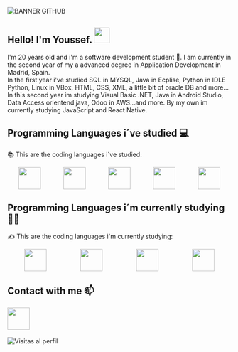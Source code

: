 ![BANNER GITHUB](https://github.com/user-attachments/assets/74b2a3f2-a53c-4ade-adfa-7a507e4b9a4f)
## Hello! I'm Youssef. <img src="https://github.com/TheDudeThatCode/TheDudeThatCode/blob/master/Assets/Hi.gif" width="35" />
I'm 20 years old and i'm a software development student 🐣. I am currently in the second year of my a advanced degree in Application Development in Madrid, Spain.<br> In the first year i've studied SQL in MYSQL, Java in Ecplise, Python in IDLE Python, Linux in VBox, HTML, CSS, XML, a little bit of oracle DB and more... In this second year im studying Visual Basic .NET, Java in Android Studio, Data Access orientend java, Odoo in AWS...and more.
By my own im currently studying JavaScript and React Native.
## Programming Languages i´ve studied :computer:
:books: This are the coding languages i´ve studied:
<div style="display: flex; justify-content: space-around;">
<img src="https://github.com/YoussefAKQ/YoussefAKQ/assets/118306973/0aeaecfc-93a0-4ecd-a317-14f9bed1faff" width="50"/>
<img src="https://github.com/YoussefAKQ/YoussefAKQ/assets/118306973/e52b9e5e-8979-49a4-8c04-99f50e7e82bb" width="50"/>
<img src="https://github.com/YoussefAKQ/YoussefAKQ/assets/118306973/02f28d56-ca7f-4966-81c8-f9c664e5a77a" width="50"/>
<img src="https://github.com/YoussefAKQ/YoussefAKQ/assets/118306973/517abb7f-92ef-4626-8599-0c2be1ee5ea6" width="50"/>
<img src="https://github.com/YoussefAKQ/YoussefAKQ/assets/118306973/ae8d5981-1eb2-4886-a365-4842b873bc3f" width="50"/>
</div>

 ## Programming Languages i´m currently studying 🧑‍💻
 ✍️ This are the coding languages i'm currently studying:
<div style="display: flex; justify-content: space-around;">
<img src="https://github.com/user-attachments/assets/54f916c1-271f-421c-8051-5496e1ea4e71" width="50"/>
<img src="https://github.com/user-attachments/assets/215210cd-9eed-471e-8779-78f8e068793c" width="50"/>
<img src="https://github.com/user-attachments/assets/3c052ae7-76b1-4e45-bbb5-ed06b34faadd" width="50"/>
<img src="https://github.com/YoussefAKQ/YoussefAKQ/assets/118306973/e52b9e5e-8979-49a4-8c04-99f50e7e82bb" width="50"/>
</div>

## Contact with me :mailbox:
<a href="https://twitter.com/YoussefAKQ"><img src="https://github.com/user-attachments/assets/255d96f3-b967-4089-adef-cecc3b227e6b" width="50"/></a>
<br><br>
![Visitas al perfil](https://hits.dwyl.com/YoussefAKQ/YoussefAKQ.svg)
